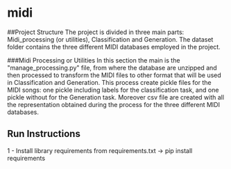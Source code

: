 # midi

##Project Structure
The project is divided in three main parts: Midi_processing (or utilities), Classification and Generation.
The dataset folder contains the three different MIDI databases employed in the project.

###Midi Processing or Utilities
In this section the main is the "manage_processing.py" file, from where the database are unzipped and then processed to transform the MIDI files to other format that will be used in Classification and Generation. This process create pickle files for the MIDI songs: one pickle including labels for the classification task, and one pickle without for the Generation task. Moreover csv file are created with all the representation obtained during the process for the three different MIDI databases.   

## Run Instructions
1 - Install library requirements from requirements.txt -> pip install requirements
